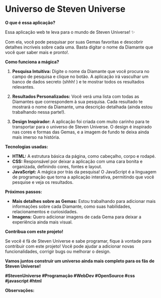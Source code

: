 # Universo de Steven Universe

**O que é essa aplicação?**

Essa aplicação web te leva para o mundo de Steven Universe! ✨

Com ela, você pode pesquisar por suas Gemas favoritas e descobrir detalhes incríveis sobre cada uma. Basta digitar o nome da Diamante que você quer saber mais e pronto!.

**Como funciona a mágica?**

1. **Pesquisa Intuitiva:**
   Digite o nome da Diamante que você procura no campo de pesquisa e clique no botão. A aplicação irá vasculhar um banco de dados secreto (shhh! ) e te mostrar todos os resultados relevantes.

2. **Resultados Personalizados:**
   Você verá uma lista com todas as Diamantes que correspondem à sua pesquisa. Cada resultado te mostrará o nome da Diamante, uma descrição detalhada (ainda estou trabalhando nessa parte!).

3. **Design Inspirador:**
   A aplicação foi criada com muito carinho para te transportar para o universo de Steven Universe. O design é inspirado nas cores e formas das Gemas, e a imagem de fundo te deixa ainda mais imerso na história.

**Tecnologias usadas:**

* **HTML:** A estrutura básica da página, como cabeçalho, corpo e rodapé.
* **CSS:** Responsável por deixar a aplicação com uma cara bonita e organizada, definindo cores, fontes e layout.
* **JavaScript:** A mágica por trás da pesquisa! O JavaScript é a linguagem de programação que torna a aplicação interativa, permitindo que você pesquise e veja os resultados.

**Próximos passos:**

* **Mais detalhes sobre as Gemas:** Estou trabalhando para adicionar mais informações sobre cada Diamante, como suas habilidades, relacionamentos e curiosidades.
* **Imagens:** Quero adicionar imagens de cada Gema para deixar a experiência ainda mais visual.

**Contribua com este projeto!**

Se você é fã de Steven Universe e sabe programar, fique à vontade para contribuir com este projeto! Você pode ajudar a adicionar novas funcionalidades, corrigir bugs ou melhorar o design.

**Vamos juntos construir um universo ainda mais completo para os fãs de Steven Universe!**

**#StevenUniverse #Programação #WebDev #OpenSource #css #javascript #html**

**Observações:**
